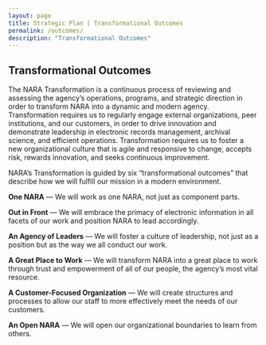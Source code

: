 ```yaml
---
layout: page
title: Strategic Plan | Transformational Outcomes
permalink: /outcomes/
description: "Transformational Outcomes"
---
```


## Transformational Outcomes

The NARA Transformation is a continuous process of reviewing and assessing the agency’s operations, programs, and strategic direction in order to transform NARA into a dynamic and modern agency. Transformation requires us to regularly engage external organizations, peer institutions, and our customers, in order to drive innovation and demonstrate leadership in electronic records management, archival science, and efficient operations. Transformation requires us to foster a new organizational culture that is agile and responsive to change, accepts risk, rewards innovation, and seeks continuous improvement.

NARA’s Transformation is guided by six “transformational outcomes” that describe how we will fulfill our mission in a modern environment.

**One NARA** — We will work as one NARA, not just as component parts.

**Out in Front** — We will embrace the primacy of electronic information in all facets of our work and position NARA to lead accordingly.

**An Agency of Leaders** — We will foster a culture of leadership, not just as a position but as the way we all conduct our work.

**A Great Place to Work** — We will transform NARA into a great place to work through trust and empowerment of all of our people, the agency’s most vital resource.

**A Customer-Focused Organization** — We will create structures and processes to allow our staff to more effectively meet the needs of our customers.

**An Open NARA** — We will open our organizational boundaries to learn from others.